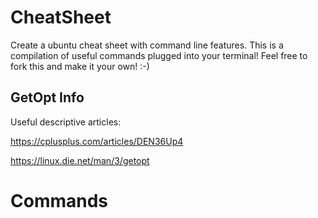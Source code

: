 # CheatSheet
Create a ubuntu cheat sheet with command line features.
This is a compilation of useful commands plugged into your terminal!
Feel free to fork this and make it your own! :-)

## GetOpt Info
Useful descriptive articles:

https://cplusplus.com/articles/DEN36Up4

https://linux.die.net/man/3/getopt

# Commands


